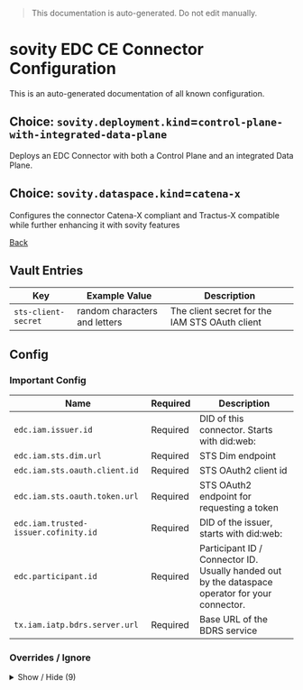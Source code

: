 > This documentation is auto-generated. Do not edit manually.

# sovity EDC CE Connector Configuration

This is an auto-generated documentation of all known configuration.

## Choice: `sovity.deployment.kind`=`control-plane-with-integrated-data-plane`

Deploys an EDC Connector with both a Control Plane and an integrated Data Plane.

## Choice: `sovity.dataspace.kind`=`catena-x`

Configures the connector Catena-X compliant and Tractus-X compatible while further enhancing it with sovity features

[Back](../README.md)

## Vault Entries

| Key                 | Example Value                 | Description                                    |
|---------------------|-------------------------------|------------------------------------------------|
| `sts-client-secret` | random characters and letters | The client secret for the IAM STS OAuth client |


## Config

### Important Config

| Name                                 | Required | Description                                                                                     |
|--------------------------------------|----------|-------------------------------------------------------------------------------------------------|
| `edc.iam.issuer.id`                  | Required | DID of this connector. Starts with did:web:                                                     |
| `edc.iam.sts.dim.url`                | Required | STS Dim endpoint                                                                                |
| `edc.iam.sts.oauth.client.id`        | Required | STS OAuth2 client id                                                                            |
| `edc.iam.sts.oauth.token.url`        | Required | STS OAuth2 endpoint for requesting a token                                                      |
| `edc.iam.trusted-issuer.cofinity.id` | Required | DID of the issuer, starts with did:web:                                                         |
| `edc.participant.id`                 | Required | Participant ID / Connector ID. Usually handed out by the dataspace operator for your connector. |
| `tx.iam.iatp.bdrs.server.url`        | Required | Base URL of the BDRS service                                                                    |


### Overrides / Ignore

<details><summary>Show / Hide (9)</summary>

| Name                                               | Required                                            | Description                                                               |
|----------------------------------------------------|-----------------------------------------------------|---------------------------------------------------------------------------|
| `edc.iam.iatp.default-scopes.governance.alias`     | Defaults to `org.eclipse.tractusx.vc.type`          | The alias of the scope 'governance'                                       |
| `edc.iam.iatp.default-scopes.governance.operation` | Defaults to `read`                                  | The operation of the scope 'governance' e.g. 'read'                       |
| `edc.iam.iatp.default-scopes.governance.type`      | Defaults to `DataExchangeGovernanceCredential`      | The credential type of the scope 'governance'                             |
| `edc.iam.iatp.default-scopes.membership.alias`     | Defaults to `org.eclipse.tractusx.vc.type`          | The alias of the scope 'membership'                                       |
| `edc.iam.iatp.default-scopes.membership.operation` | Defaults to `read`                                  | The operation of the scope 'membership' e.g. 'read'                       |
| `edc.iam.iatp.default-scopes.membership.type`      | Defaults to `MembershipCredential`                  | The credential type of the scope 'membership'                             |
| `edc.iam.sts.oauth.client.secret.alias`            | Defaults to `sts-client-secret`                     | Vault alias for the STS oauth client secret                               |
| `tx.dpf.consumer.proxy.port`                       | Defaults to value from `sovity.first.port` plus `6` | API Group 'Consumer API' for Tractus-X Data planes. This is the port.     |
| `web.http.consumer.api.path`                       | Defaults to `[basePath/]api/proxy`                  | API Group 'Consumer API' for Tractus-X Data planes. This is the base path |


</details>


